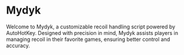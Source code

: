 # Mydyk
Welcome to Mydyk, a customizable recoil handling script powered by AutoHotKey. Designed with precision in mind, Mydyk assists players in managing recoil in their favorite games, ensuring better control and accuracy.
